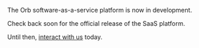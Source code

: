 The Orb software-as-a-service platform is now in development. 

Check back soon for the official release of the SaaS platform.

Until then, [interact with us](https://getorb.io/contact/) today.
